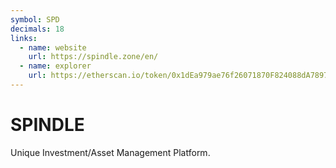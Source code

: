 ```yaml
---
symbol: SPD
decimals: 18
links:
  - name: website
    url: https://spindle.zone/en/
  - name: explorer
    url: https://etherscan.io/token/0x1dEa979ae76f26071870F824088dA78979eb91C8
---
```


# SPINDLE

Unique Investment/Asset Management Platform.
